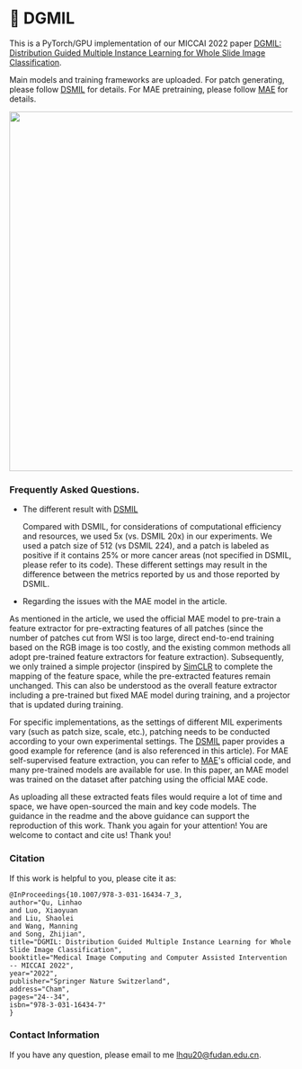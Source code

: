 # :mushroom: DGMIL

This is a PyTorch/GPU implementation of our MICCAI 2022 paper [DGMIL: Distribution Guided Multiple Instance Learning for Whole Slide Image Classification](https://link.springer.com/chapter/10.1007/978-3-031-16434-7_3#copyright-information).

Main models and training frameworks are uploaded. For patch generating, please follow [DSMIL](https://github.com/binli123/dsmil-wsi) for details. For MAE pretraining, please follow [MAE](https://github.com/facebookresearch/mae) for details.

<p align="center">
  <img src="https://github.com/miccaiif/DGMIL/blob/main/figure1.png" width="640">
</p>

### Frequently Asked Questions.

* The different result with [DSMIL](https://github.com/binli123/dsmil-wsi)


  Compared with DSMIL, for considerations of computational efficiency and resources, we used 5x (vs. DSMIL 20x) in our experiments. We used a patch size of 512 (vs DSMIL 224), and a patch is labeled as positive if it contains 25% or more cancer areas (not specified in DSMIL, please refer to its code). These different settings may result in the difference between the metrics reported by us and those reported by DSMIL.

* Regarding the issues with the MAE model in the article.

As mentioned in the article, we used the official MAE model to pre-train a feature extractor for pre-extracting features of all patches (since the number of patches cut from WSI is too large, direct end-to-end training based on the RGB image is too costly, and the existing common methods all adopt pre-trained feature extractors for feature extraction). Subsequently, we only trained a simple projector (inspired by [SimCLR](https://github.com/sthalles/SimCLR) to complete the mapping of the feature space, while the pre-extracted features remain unchanged. This can also be understood as the overall feature extractor including a pre-trained but fixed MAE model during training, and a projector that is updated during training.

For specific implementations, as the settings of different MIL experiments vary (such as patch size, scale, etc.), patching needs to be conducted according to your own experimental settings. The [DSMIL](https://github.com/binli123/dsmil-wsi) paper provides a good example for reference (and is also referenced in this article). For MAE self-supervised feature extraction, you can refer to [MAE](https://github.com/facebookresearch/mae)'s official code, and many pre-trained models are available for use. In this paper, an MAE model was trained on the dataset after patching using the official MAE code.

As uploading all these extracted feats files would require a lot of time and space, we have open-sourced the main and key code models. The guidance in the readme and the above guidance can support the reproduction of this work. Thank you again for your attention! You are welcome to contact and cite us! Thank you!


### Citation
If this work is helpful to you, please cite it as:
```
@InProceedings{10.1007/978-3-031-16434-7_3,
author="Qu, Linhao
and Luo, Xiaoyuan
and Liu, Shaolei
and Wang, Manning
and Song, Zhijian",
title="DGMIL: Distribution Guided Multiple Instance Learning for Whole Slide Image Classification",
booktitle="Medical Image Computing and Computer Assisted Intervention -- MICCAI 2022",
year="2022",
publisher="Springer Nature Switzerland",
address="Cham",
pages="24--34",
isbn="978-3-031-16434-7"
}
```

### Contact Information
If you have any question, please email to me [lhqu20@fudan.edu.cn](lhqu20@fudan.edu.cn).
